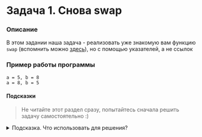 # Задача 1. Снова swap

### Описание
В этом задании наша задача - реализовать уже знакомую вам функцию `swap` (вспомнить можно [здесь](../../1.6/02)), но с помощью указателей, а не ссылок

### Пример работы программы
```
a = 5, b = 8
a = 8, b = 5
```
#### Подсказки

> Не читайте этот раздел сразу, попытайтесь сначала решить задачу самостоятельно :)

<details>

<summary>Подсказка. Что использовать для решения?</summary>

Для того, чтобы функция  `swap`  могла изменять значения в тех переменных, которые в неё передали, вы должны передать в функцию не сами переменные, а указатели на них. Внутри функции нужно применить к указателям операцию разыменования (`*`)

Для вывода на консоль использовать  `std::cout`

</details>